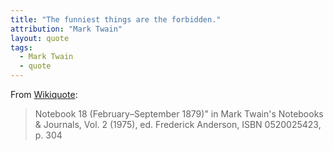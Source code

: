 ```yaml
---
title: "The funniest things are the forbidden."
attribution: "Mark Twain"
layout: quote
tags:
  - Mark Twain
  - quote
---
```

From [Wikiquote](https://en.wikiquote.org/wiki/Mark_Twain):
> Notebook 18 (February–September 1879)" in Mark Twain's Notebooks & Journals, Vol. 2 (1975), ed. Frederick Anderson, ISBN 0520025423, p. 304
